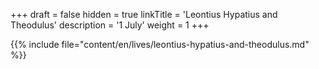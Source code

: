 +++
draft = false
hidden = true
linkTitle = 'Leontius Hypatius and Theodulus'
description = '1 July'
weight = 1
+++

{{% include file="content/en/lives/leontius-hypatius-and-theodulus.md" %}}

